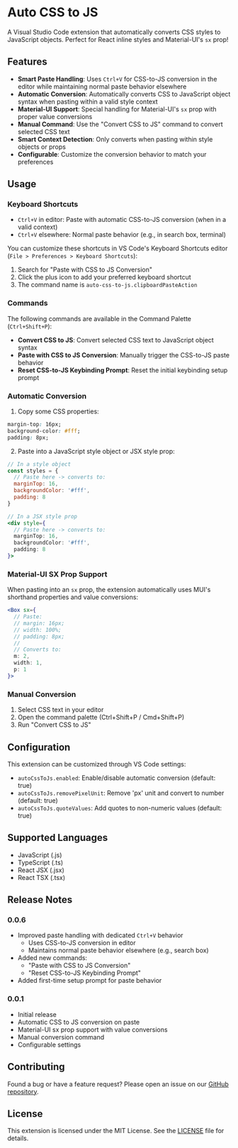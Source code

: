 # Auto CSS to JS

A Visual Studio Code extension that automatically converts CSS styles to JavaScript objects. Perfect for React inline styles and Material-UI's `sx` prop!

## Features

- **Smart Paste Handling**: Uses `Ctrl+V` for CSS-to-JS conversion in the editor while maintaining normal paste behavior elsewhere
- **Automatic Conversion**: Automatically converts CSS to JavaScript object syntax when pasting within a valid style context
- **Material-UI Support**: Special handling for Material-UI's `sx` prop with proper value conversions
- **Manual Command**: Use the "Convert CSS to JS" command to convert selected CSS text
- **Smart Context Detection**: Only converts when pasting within style objects or props
- **Configurable**: Customize the conversion behavior to match your preferences

## Usage

### Keyboard Shortcuts

- `Ctrl+V` in editor: Paste with automatic CSS-to-JS conversion (when in a valid context)
- `Ctrl+V` elsewhere: Normal paste behavior (e.g., in search box, terminal)

You can customize these shortcuts in VS Code's Keyboard Shortcuts editor (`File > Preferences > Keyboard Shortcuts`):
1. Search for "Paste with CSS to JS Conversion"
2. Click the plus icon to add your preferred keyboard shortcut
3. The command name is `auto-css-to-js.clipboardPasteAction`

### Commands

The following commands are available in the Command Palette (`Ctrl+Shift+P`):

- **Convert CSS to JS**: Convert selected CSS text to JavaScript object syntax
- **Paste with CSS to JS Conversion**: Manually trigger the CSS-to-JS paste behavior
- **Reset CSS-to-JS Keybinding Prompt**: Reset the initial keybinding setup prompt

### Automatic Conversion

1. Copy some CSS properties:

```css
margin-top: 16px;
background-color: #fff;
padding: 8px;
```

2. Paste into a JavaScript style object or JSX style prop:

```jsx
// In a style object
const styles = {
  // Paste here -> converts to:
  marginTop: 16,
  backgroundColor: '#fff',
  padding: 8
}

// In a JSX style prop
<div style={
  // Paste here -> converts to:
  marginTop: 16,
  backgroundColor: '#fff',
  padding: 8
}>
```

### Material-UI SX Prop Support

When pasting into an `sx` prop, the extension automatically uses MUI's shorthand properties and value conversions:

```jsx
<Box sx={
  // Paste:
  // margin: 16px;
  // width: 100%;
  // padding: 8px;
  //
  // Converts to:
  m: 2,
  width: 1,
  p: 1
}>
```

### Manual Conversion

1. Select CSS text in your editor
2. Open the command palette (Ctrl+Shift+P / Cmd+Shift+P)
3. Run "Convert CSS to JS"

## Configuration

This extension can be customized through VS Code settings:

- `autoCssToJs.enabled`: Enable/disable automatic conversion (default: true)
- `autoCssToJs.removePixelUnit`: Remove 'px' unit and convert to number (default: true)
- `autoCssToJs.quoteValues`: Add quotes to non-numeric values (default: true)

## Supported Languages

- JavaScript (.js)
- TypeScript (.ts)
- React JSX (.jsx)
- React TSX (.tsx)

## Release Notes

### 0.0.6

- Improved paste handling with dedicated `Ctrl+V` behavior
  - Uses CSS-to-JS conversion in editor
  - Maintains normal paste behavior elsewhere (e.g., search box)
- Added new commands:
  - "Paste with CSS to JS Conversion"
  - "Reset CSS-to-JS Keybinding Prompt"
- Added first-time setup prompt for paste behavior

### 0.0.1

- Initial release
- Automatic CSS to JS conversion on paste
- Material-UI sx prop support with value conversions
- Manual conversion command
- Configurable settings

## Contributing

Found a bug or have a feature request? Please open an issue on our [GitHub repository](https://github.com/liberat0r/vs-code-auto-css-to-js).

## License

This extension is licensed under the MIT License. See the [LICENSE](LICENSE) file for details.

